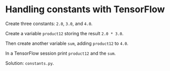 # Handling constants with TensorFlow

Create three constants: `2.0`, `3.0`, and `4.0`.

Create a variable `product12` storing the result `2.0 * 3.0`.

Then create another variable `sum`, adding `product12` to `4.0`.

In a TensorFlow session print `product12` and the `sum`.

Solution: `constants.py`.